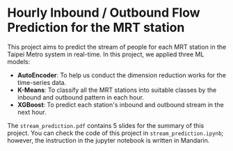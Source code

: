 # Hourly Inbound / Outbound Flow Prediction for the MRT station
This project aims to predict the stream of people for each MRT station in the Taipei Metro system in real-time. In this project, we applied three ML models:
* __AutoEncoder__: To help us conduct the dimension reduction works for the time-series data.
* __K-Means__: To classify all the MRT stations into suitable classes by the inbound and outbound pattern in each hour.
* __XGBoost__: To predict each station's inbound and outbound stream in the next hour.


The `stream_prediction.pdf` contains 5 slides for the summary of this project. You can check the code of this project in `stream_prediction.ipynb`; however, the instruction in the jupyter notebook is written in Mandarin.
